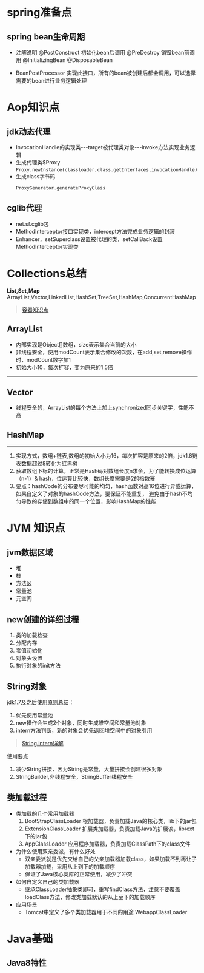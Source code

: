 # spring准备点
## spring bean生命周期
+ 注解说明
   @PostConstruct 初始化bean后调用
   @PreDestroy 销毁bean前调用
   @InitializingBean
   @DisposableBean

+ BeanPostProcessor
   实现此接口，所有的bean被创建后都会调用，可以选择需要的bean进行业务逻辑处理

# Aop知识点
## jdk动态代理
+ InvocationHandle的实现类---target被代理类对象---invoke方法实现业务逻辑
+ 生成代理类$Proxy
  `
  Proxy.newInstance(classloader,class.getInterfaces,invocationHandle)
  `
+ 生成class字节码
  ```
  ProxyGenerator.generateProxyClass
  ```


## cglib代理
+ net.sf.cglib包
+ MethodInterceptor接口实现类，intercept方法完成业务逻辑的封装
+ Enhancer，setSuperclass设置被代理的类，setCallBack设置MethodInterceptor实现类

# Collections总结
**List,Set,Map**
ArrayList,Vector,LinkedList,HashSet,TreeSet,HashMap,ConcurrentHashMap
> [容器知识点](https://github.com/Snailclimb/JavaGuide#%E5%AE%B9%E5%99%A8)

## ArrayList
+ 内部实现是Object[]数组，size表示集合当前的大小
+ 非线程安全，使用modCount表示集合修改的次数，在add,set,remove操作时，modCount数字加1
+ 初始大小10，每次扩容，变为原来的1.5倍
***
## Vector
+ 线程安全的，ArrayList的每个方法上加上synchronized同步关键字，性能不高

## HashMap
---
1. 实现方式，数组+链表,数组的初始大小为16，每次扩容是原来的2倍，jdk1.8链表数据超过8转化为红黑树
2. 获取数组下标的计算，正常是Hash码对数组长度n求余，为了能转换成位运算（n-1）& hash，位运算比较快，数组长度需要是2的指数幂
3. 要点：hashCode的分布要尽可能的均匀，hash函数对高16位进行异或运算，如果自定义了对象的hashCode方法，要保证不能重复，
     避免由于hash不均匀导致的存储到数组中的同一个位置，影响HashMap的性能

# JVM 知识点

## jvm数据区域
+ 堆
+ 栈
+ 方法区
+ 常量池
+ 元空间

## new创建的详细过程
1. 类的加载检查
2. 分配内存
3. 零值初始化
4. 对象头设置
5. 执行对象的init方法

## String对象
jdk1.7及之后使用原则总结：
1. 优先使用常量池
2. new操作会生成2个对象，同时生成堆空间和常量池对象
3. intern方法判断，新的对象会优先返回堆空间中的对象引用

> [String.intern详解](https://blog.csdn.net/tyyking/article/details/82496901)

使用要点
1. 减少String拼接，因为String是常量，大量拼接会创建很多对象
2. StringBuilder,非线程安全，StringBuffer线程安全

## 类加载过程
+ 类加载的几个常用加载器
  1. BootStrapClassLoader
     根加载器，负责加载Java的核心类，lib下的jar包
  2. ExtensionClassLoader
     扩展类加载器，负责加载Java的扩展诶，lib/ext下的jar包
  3. AppClassLoader
     应用程序加载器，负责加载ClassPath下的class文件
+ 为什么使用双亲委派，有什么好处
  - 双亲委派就是优先交给自己的父亲加载器加载class，如果加载不到再让子加载器加载，采用从上到下的加载顺序
  - 保证了Java核心类库的正常使用，减少了冲突
+ 如何自定义自己的类加载器
  - 继承ClassLoader抽象类即可，重写findClass方法，注意不要覆盖loadClass方法，修改类加载默认的从上至下的加载顺序
+ 应用场景
  - Tomcat中定义了多个类加载器用于不同的用途
    WebappClassLoader

# Java基础
## Java8特性
